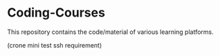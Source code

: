 # Coding-Courses

This repository contains the code/material of various learning platforms.

(crone mini test ssh requirement)

